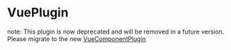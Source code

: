 # VuePlugin

note: This plugin is now deprecated and will be removed in a future version. Please migrate to the new [VueComponentPlugin](/plugins/vue-component-plugin)
